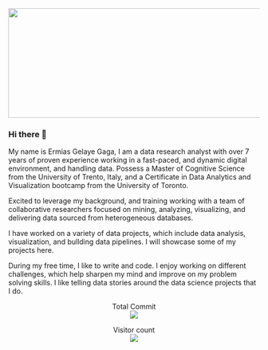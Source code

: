 
<img src="https://1zrnlw1lz3wt1zcsci363i2d-wpengine.netdna-ssl.com/wp-content/uploads/2019/05/Data-Science-Blog-Header-1658x468.jpg" height="220" width="820" />

### Hi there 👋

<!--
**ermiasgelaye/ermiasgelaye** is a ✨ _special_ ✨ repository because its `README.md` (this file) appears on your GitHub profile.

Here are some ideas to get you started:

- 🔭 I’m currently working on ...
- 🌱 I’m currently learning ...
- 👯 I’m looking to collaborate on ...
- 🤔 I’m looking for help with ...
- 💬 Ask me about ...
- 📫 How to reach me: ...
- 😄 Pronouns: ...
- ⚡ Fun fact: ...
-->

My name is Ermias Gelaye Gaga, I am a data research analyst with over 7 years of proven experience working in a fast-paced, and dynamic digital environment, and handling data. Possess a Master of Cognitive Science from the University of Trento, Italy, and a Certificate in Data Analytics and Visualization bootcamp from the University of Toronto.

Excited to leverage my background, and training working with a team of collaborative researchers focused on mining, analyzing, visualizing, and delivering data sourced from heterogeneous databases.

I have worked on a variety of data projects, which include data analysis, visualization, and bullding data pipelines. I will showcase some of my projects here.

During my free time, I like to write and code. I enjoy working on different challenges, which help sharpen my mind and improve on my problem solving skills. I like telling data stories around the data science projects that I do.


<p align="center"> 
  Total Commit<br>
  <img src="https://github-readme-stats.vercel.app/api?username=ermiasgelaye&theme=dark&show_icons=true&hide=contribs,prs,stars,issues" />
</p>



<p align="center"> 
  Visitor count<br>
  <img src="https://profile-counter.glitch.me/ermiasgealye/count.svg" />
</p>





